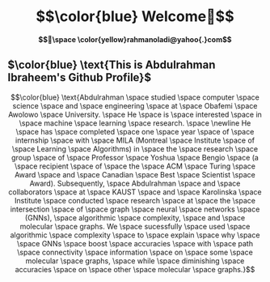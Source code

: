 # $$\color{blue} Welcome👋$$ 
#### $$📧\space \color{yellow}rahmanoladi@yahoo{.}com$$
## $\color{blue} \text{This is Abdulrahman Ibraheem's Github Profile}$  
$$\color{blue} \text{Abdulrahman \space studied  \space computer \space  science \space  and  \space engineering \space  at \space  Obafemi \space  Awolowo \space  University. \space  He \space  is \space  interested \space  in \space  machine  \space learning  \space research. \space \newline He  \space has \space  
completed  \space one \space year  \space of  \space internship \space  with \space  MILA (Montreal \space  Institute \space  of \space  Learning  \space Algorithms) in \space  the  \space research \space  group \space  of \space  Professor  \space Yoshua \space  Bengio \space  (a \space  recipient \space  of  \space the  \space ACM \space  Turing  \space Award  \space and  \space Canadian \space  Best \space  Scientist \space  Award). Subsequently, \space  Abdulrahman  \space and \space  collaborators \space  at \space  KAUST  \space and  \space Karolinska \space  Institute \space  conducted  \space research  \space at \space  the \space  intersection \space  of  \space graph  \space neural \space  networks \space  (GNNs),  \space algorithmic \space  complexity, \space  and  \space  molecular \space  graphs. We \space  sucessfully \space  used  \space algorithmic \space  complexity \space  to  \space explain \space  why \space \space  GNNs  \space  boost \space  accuracies \space with  \space  path  \space connectivity  \space information  \space on  \space some  \space molecular  \space graphs,  \space while  \space diminishing  \space accuracies  \space on  \space other  \space molecular  \space graphs.}$$

  
<!--
**rahmanoladi/rahmanoladi** is a ✨ _special_ ✨ repository because its `README.md` (this file) appears on your GitHub profile.

Here are some ideas to get you started:

- 🔭 I’m currently working on ...
- 🌱 I’m currently learning ...
- 👯 I’m looking to collaborate on ...
- 🤔 I’m looking for help with ...
- 💬 Ask me about ...
- 📫 How to reach me: ...
- 😄 Pronouns: ...
- ⚡ Fun fact: ...
-->
